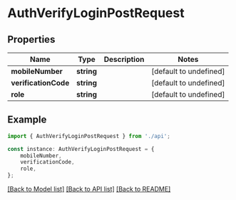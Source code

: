 # AuthVerifyLoginPostRequest


## Properties

Name | Type | Description | Notes
------------ | ------------- | ------------- | -------------
**mobileNumber** | **string** |  | [default to undefined]
**verificationCode** | **string** |  | [default to undefined]
**role** | **string** |  | [default to undefined]

## Example

```typescript
import { AuthVerifyLoginPostRequest } from './api';

const instance: AuthVerifyLoginPostRequest = {
    mobileNumber,
    verificationCode,
    role,
};
```

[[Back to Model list]](../README.md#documentation-for-models) [[Back to API list]](../README.md#documentation-for-api-endpoints) [[Back to README]](../README.md)
